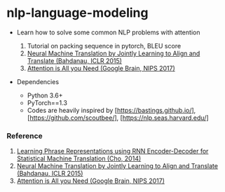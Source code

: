 # nlp-language-modeling

- Learn how to solve some common NLP problems with attention
  1. Tutorial on packing sequence in pytorch, BLEU score
  2. [Neural Machine Translation by Jointly Learning to Align and Translate (Bahdanau, ICLR 2015)] 
  3. [Attention is All you Need (Google Brain, NIPS 2017)]
  
- Dependencies
  - Python 3.6+
  - PyTorch==1.3
  - Codes are heavily inspired by [https://bastings.github.io/], [https://github.com/scoutbee/], [https://nlp.seas.harvard.edu/]

### Reference
1. [Learning Phrase Representations using RNN Encoder-Decoder for Statistical Machine Translation (Cho, 2014)]
2. [Neural Machine Translation by Jointly Learning to Align and Translate (Bahdanau, ICLR 2015)]
3. [Attention is All you Need (Google Brain, NIPS 2017)]

[https://bastings.github.io/]: https://bastings.github.io/annotated_encoder_decoder/
[Neural Machine Translation by Jointly Learning to Align and Translate (Bahdanau, ICLR 2015)]: https://arxiv.org/abs/1409.0473
[https://github.com/scoutbee/]: https://github.com/scoutbee/pytorch-nlp-notebooks
[Learning Phrase Representations using RNN Encoder-Decoder for Statistical Machine Translation (Cho, 2014)]: https://arxiv.org/pdf/1406.1078
[https://nlp.seas.harvard.edu/]: https://nlp.seas.harvard.edu/2018/04/03/attention.html
[Attention is All you Need (Google Brain, NIPS 2017)]: https://papers.nips.cc/paper/7181-attention-is-all-you-need.pdf
